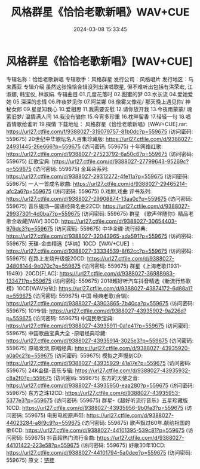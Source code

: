 ﻿---
title: 风格群星《恰恰老歌新唱》WAV+CUE
date: 2024-03-08 15:33:45
categories: WAV车载音乐、镜像
tags: 华语中文
---
# 风格群星《恰恰老歌新唱》[WAV+CUE]

专辑名称：恰恰老歌新唱
专辑歌手：风格群星
发行公司：风格唱片
发行地区：马来西亚
专辑介绍
虽然这张恰恰合辑没列出演唱歌星, 但不难听出包括有洪荣宏, 江淑娜, 韩宝仪, 林淑娟.
专辑曲目
01.几度花落时
02.甜蜜的梦
03.水长流
04.爱她爱她
05.深深的恋情
06.昨夜梦见你
07.阿兰娜
08.像雾又像花/ 那天晚上遇见你/ 神秘女郎
09.星星知我心
10.爱相思
11.我需要安慰
12.请你放开我
13.今夜雨蒙蒙/ 魂萦旧梦/ 温情满人间
14.我没有骗你
15.今宵多珍重
16.枕畔留香
17.轻轻一句
18.唱首情歌给谁听
19.探情
下载地址：
风格群星《恰恰老歌新唱》[WAV+CUE].rar: https://url27.ctfile.com/f/9388027-319079757-81b0dc?p=559675
(访问密码: 559675)
20世纪中华歌坛名人百集珍藏版: https://url27.ctfile.com/d/9388027-24931445-26e666?p=559675
(访问密码: 559675)
十年网络红歌: https://url27.ctfile.com/d/9388027-27523792-6a50c6?p=559675
(访问密码: 559675)
红歌宝典: https://url27.ctfile.com/d/9388027-27799643-95269c?p=559675
(访问密码: 559675)
金耳朵系列: https://url27.ctfile.com/d/9388027-29312272-4fe11a?p=559675
(访问密码: 559675)
一人一首成名歌曲: https://url27.ctfile.com/d/9388027-29465214-afc2a6?p=559675
(访问密码: 559675)
0.戏剧,戏曲 评书系列: https://url27.ctfile.com/d/9388027-29908874-13aa0c?p=559675
(访问密码: 559675)
音乐磁场—国语经典名曲22CD: https://url27.ctfile.com/d/9388027-29937301-4d0ba7?p=559675
(访问密码: 559675)
群星 《歌声伴随你》精品老歌全收藏[WAV] 30CD: https://url27.ctfile.com/d/9388027-30654403-976dc3?p=559675
(访问密码: 559675)
中华金碟·流行经典: https://url27.ctfile.com/d/9388027-32043965-ada591?p=559675
(访问密码: 559675)
天碟-金曲精选【华纳】10CD【WAV+CUE】: https://url27.ctfile.com/d/9388027-33334539-8f62cc?p=559675
(访问密码: 559675)
在路上发烧升级版20CD: https://url27.ctfile.com/d/9388027-34808144-9e070c?p=559675
(访问密码: 559675)
群星《上海老歌(1931-1949)》20CD[FLAC]: https://url27.ctfile.com/d/9388027-36988983-133471?p=559675
(访问密码: 559675)
2018超好听汽车抖音精选《新流行热歌榜》10CD[WAV分轨]: https://url27.ctfile.com/d/9388027-43874172-6d88a1?p=559675
(访问密码: 559675)
中国 经典老歌(合辑): https://url27.ctfile.com/d/9388027-43903865-7b40ca?p=559675
(访问密码: 559675)
101专辑: https://url27.ctfile.com/d/9388027-43935902-9a226d?p=559675
(访问密码: 559675)
中国民歌宝典: https://url27.ctfile.com/d/9388027-43935911-0a1e41?p=559675
(访问密码: 559675)
中国歌曲宝典大全 -原唱经典珍藏: https://url27.ctfile.com/d/9388027-43935914-3025e3?p=559675
(访问密码: 559675)
原唱发烧,原唱经典: https://url27.ctfile.com/d/9388027-43935920-a0a0c2?p=559675
(访问密码: 559675)
模拟之声慢刻CD: https://url27.ctfile.com/d/9388027-43935929-41a17e?p=559675
(访问密码: 559675)
24K金碟-音乐专辑: https://url27.ctfile.com/d/9388027-43935932-c8a2f0?p=559675
(访问密码: 559675)
东方的天使之音: https://url27.ctfile.com/d/9388027-43935950-eaa280?p=559675
(访问密码: 559675)
东方之珠12CD: https://url27.ctfile.com/d/9388027-43935953-5377e3?p=559675
(访问密码: 559675)
群星-《超好听流行音乐》五星珍藏版10CD: https://url27.ctfile.com/d/9388027-43935956-9b0fa3?p=559675
(访问密码: 559675)
电影电视原声带: https://url27.ctfile.com/d/9388027-44023284-a8f9c9?p=559675
(访问密码: 559675)
歌声飘过60年.献给祖国的歌6CD: https://url27.ctfile.com/d/9388027-44101395-539c81?p=559675
(访问密码: 559675)
抖音超热门流行金曲: https://url27.ctfile.com/d/9388027-44101422-223e58?p=559675
(访问密码: 559675)
好歌30年10CD: https://url27.ctfile.com/d/9388027-44101794-5a0dee?p=559675
(访问密码: 559675)
原文：[链接](https://blog.sina.com.cn/s/blog_1647c7e76010314mo.html)
